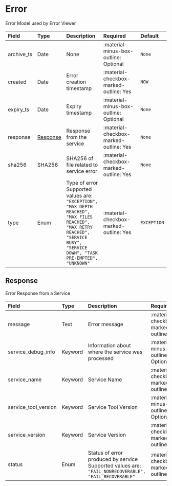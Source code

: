 [comment]: # (AUTOGENERATED MARKDOWN CONTENT. UPDATES TO ODM DOCUMENTATION SHOULD BE DONE THROUGH ASSEMBLYLINE-BASE REPO!)
# Error
Error Model used by Error Viewer

| Field | Type | Description | Required | Default |
| :--- | :--- | :--- | :--- | :--- |
| archive_ts | Date | None | <div style="width:100px">:material-minus-box-outline: Optional</div> | `None` |
| created | Date | Error creation timestamp | <div style="width:100px">:material-checkbox-marked-outline: Yes</div> | `NOW` |
| expiry_ts | Date | Expiry timestamp | <div style="width:100px">:material-minus-box-outline: Optional</div> | `None` |
| response | [Response](/assemblyline4_docs/odm/models/error/#response) | Response from the service | <div style="width:100px">:material-checkbox-marked-outline: Yes</div> | `None` |
| sha256 | SHA256 | SHA256 of file related to service error | <div style="width:100px">:material-checkbox-marked-outline: Yes</div> | `None` |
| type | Enum | Type of error<br>Supported values are:<br>`"EXCEPTION", "MAX DEPTH REACHED", "MAX FILES REACHED", "MAX RETRY REACHED", "SERVICE BUSY", "SERVICE DOWN", "TASK PRE-EMPTED", "UNKNOWN"` | <div style="width:100px">:material-checkbox-marked-outline: Yes</div> | `EXCEPTION` |


[comment]: # (AUTOGENERATED MARKDOWN CONTENT. UPDATES TO ODM DOCUMENTATION SHOULD BE DONE THROUGH ASSEMBLYLINE-BASE REPO!)
## Response
Error Response from a Service

| Field | Type | Description | Required | Default |
| :--- | :--- | :--- | :--- | :--- |
| message | Text | Error message | <div style="width:100px">:material-checkbox-marked-outline: Yes</div> | `None` |
| service_debug_info | Keyword | Information about where the service was processed | <div style="width:100px">:material-minus-box-outline: Optional</div> | `None` |
| service_name | Keyword | Service Name | <div style="width:100px">:material-checkbox-marked-outline: Yes</div> | `None` |
| service_tool_version | Keyword | Service Tool Version | <div style="width:100px">:material-minus-box-outline: Optional</div> | `None` |
| service_version | Keyword | Service Version | <div style="width:100px">:material-checkbox-marked-outline: Yes</div> | `None` |
| status | Enum | Status of error produced by service<br>Supported values are:<br>`"FAIL_NONRECOVERABLE", "FAIL_RECOVERABLE"` | <div style="width:100px">:material-checkbox-marked-outline: Yes</div> | `None` |


